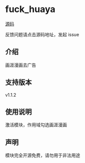 # fuck_huaya

[源码](https://github.com/Xtao-Labs/fuck_huaya)

反馈问题请点击源码地址，发起 issue

## 介绍

画涯漫画去广告

## 支持版本

v1.1.2

## 使用说明

激活模块，作用域勾选画涯漫画

## 声明

模块完全开源免费，请勿用于非法用途
